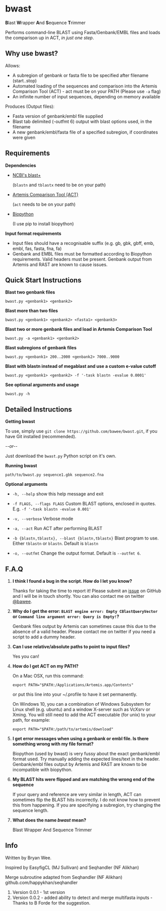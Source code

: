 # bwast

**B**last **W**rapper **A**nd **S**equence **T**rimmer 

Performs command-line BLAST using Fasta/Genbank/EMBL files and loads the comparison up in ACT, *in just one step*.


Why use **bwast**?
-------------------

Allows:

* A subregion of genbank or fasta file to be specified after filename (start..stop)
* Automated loading of the sequences and comparison into the Artemis Comparison Tool (ACT) - act must be on your PATH (Please use ``-a`` flag)
* An infinite number of input sequences, depending on memory available

Produces (Output files):

* Fasta version of genbank/embl file supplied
* Blast tab delimited (-outfmt 6) output with blast options used, in the filename
* A new genbank/embl/fasta file of a specified subregion, if coordinates were given


Requirements
-----------------

**Dependencies**

* [NCBI's blast+](http://ftp.ncbi.nlm.nih.gov/blast/executables/blast+/LATEST/)

    (``blastn`` and ``tblastx`` need to be on your path)

* [Artemis Comparison Tool (ACT)](http://www.sanger.ac.uk/science/tools/artemis-comparison-tool-act)
 
    (``act`` needs to be on your path)

* [Biopython](http://biopython.org/wiki/Main_Page)
    
    (I use pip to install biopython)

**Input format requirements**

* Input files should have a recognisable suffix (e.g. gb, gbk, gbff, emb, embl, fas, fasta, fna, fa)
* Genbank and EMBL files must be formatted according to Biopython requirements. Valid headers must be present. Genbank output from Artemis and RAST are known to cause issues. 


Quick Start Instructions
--------------------------

**Blast two genbank files**

``bwast.py <genbank1> <genbank2>``

**Blast more than two files**

``bwast.py <genbank1> <genbank2> <fasta1> <genbank3>``

**Blast two or more genbank files and load in Artemis Comparison Tool**

``bwast.py -a <genbank1> <genbank2>``

**Blast subregions of genbank files**

``bwast.py <genbank1> 200..2000 <genbank2> 7000..9000``

**Blast with blastn instead of megablast and use a custom e-value cutoff**

``bwast.py <genbank1> <genbank2> -f '-task blastn -evalue 0.0001'``

**See optional arguments and usage**

``bwast.py -h``


Detailed Instructions
----------------------------

**Getting bwast**

To use, simply use ``git clone https://github.com/bawee/bwast.git``, if you have Git installed (recommended).

*--or--*

Just download the ``bwast.py`` Python script on it's own.


**Running bwast**

``path/to/bwast.py sequence1.gbk sequence2.fna``


**Optional arguments**

* ``-h, --help`` show this help message and exit

* ``-f FLAGS, --flags FLAGS`` Custom BLAST options, enclosed in quotes. E.g. ``-f '-task blastn -evalue 0.001'``

* ``-v, --verbose`` Verbose mode

* ``-a, --act`` Run ACT after performing BLAST

* ``-b {blastn,tblastx}, --blast {blastn,tblastx}`` Blast program to use. Either ``tblastn`` or ``blastn``. Default is ``blastn``
* ``-o, --outfmt`` Change the output format. Default is ``--outfmt 6``. 


F.A.Q
----------------

1. **I think I found a bug in the script. How do I let you know?**

    Thanks for taking the time to report it! Please submit an [issue](https://github.com/bawee/bwast/issues) on GitHub and I will be in touch shortly. You can also contact me on twitter [@bawee](https://twitter.com/bawee).

2. **Why do I get the error: ``BLAST engine error: Empty CBlastQueryVector`` or ``Command line argument error: Query is Empty!``?**

    Genbank files output by Artemis can sometimes cause this due to the absence of a valid header. Please contact me on twitter if you need a script to add a dummy header.


3. **Can I use relative/absolute paths to point to input files?**

    Yes you can!

4. **How do I get ACT on my PATH?**

    On a Mac OSX, run this command: 

    ```
    export PATH="$PATH:/Applications/Artemis.app/Contents"
    ```

    or put this line into your ~/.profile to have it set permanently.

    On Windows 10, you can a combination of Windows Subsystem for Linux shell (e.g. ubuntu) and a window X-server such as VcXsrv or Xming. You will still need to add the ACT executable (for unix) to your path, for example:
    ```
    export PATH="$PATH:/path/to/artemis/download"
    ```

5. **I get error messages when using a genbank or embl file. Is there something wrong with my file format?**

    Biopython (used by bwast) is very fussy about the exact genbank/embl format used. Try manually adding the expected lines/text in the header. Genbank/embl files output by Artemis and RAST are known to be incompatible with biopython.


6. **My BLAST hits were flipped and are matching the wrong end of the sequence**

    If your query and reference are very similar in length, ACT can sometimes flip the BLAST hits incorrectly. I do not know how to prevent this from happening. If you are specifying a subregion, try changing the sequence length.


7. **What does the name *bwast* mean?**

    Blast Wrapper And Sequence Trimmer 


Info
-----------
Written by Bryan Wee.

Inspired by EasyfigCL (MJ Sullivan) and Seqhandler (NF Alikhan)

Merge subroutine adapted from Seqhandler (NF Alikhan) github.com/happykhan/seqhandler

1. Version 0.0.1 - 1st version
2. Version 0.0.2 - added ability to detect and merge multifasta inputs - Thanks to B Forde for the suggestion.
